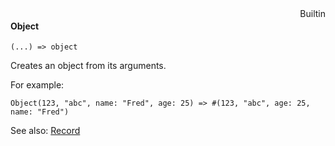 <div style="float:right"><span class="builtin">Builtin</span></div>

#### Object

``` suneido
(...) => object
```

Creates an object from its arguments.

For example:

``` suneido
Object(123, "abc", name: "Fred", age: 25) => #(123, "abc", age: 25, name: "Fred")
```

See also:
[Record](<../../../Database/Reference/Record.md>)